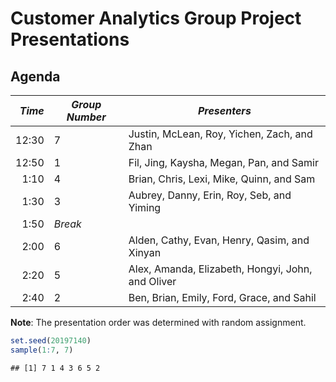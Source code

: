 Customer Analytics Group Project Presentations
================

## Agenda

| *Time* | *Group Number* | *Presenters*                                      |
| -----: | -------------- | ------------------------------------------------- |
|  12:30 | 7              | Justin, McLean, Roy, Yichen, Zach, and Zhan       |
|  12:50 | 1              | Fil, Jing, Kaysha, Megan, Pan, and Samir          |
|   1:10 | 4              | Brian, Chris, Lexi, Mike, Quinn, and Sam          |
|   1:30 | 3              | Aubrey, Danny, Erin, Roy, Seb, and Yiming         |
|   1:50 | *Break*        |                                                   |
|   2:00 | 6              | Alden, Cathy, Evan, Henry, Qasim, and Xinyan      |
|   2:20 | 5              | Alex, Amanda, Elizabeth, Hongyi, John, and Oliver |
|   2:40 | 2              | Ben, Brian, Emily, Ford, Grace, and Sahil         |

**Note**: The presentation order was determined with random assignment.

``` r
set.seed(20197140)
sample(1:7, 7)
```

    ## [1] 7 1 4 3 6 5 2

